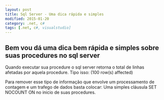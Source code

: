 ```yaml
---
layout: post
title: Sql Server - Uma dica rápida e simples
modified: 2015-01-20
category: .net, c#
tags: [.net, c#, visualstudio]
---
```


## Bem vou dá uma dica bem rápida e simples sobre suas procedures no sql server

Quando executar sua procedure o sql server retorna o total de linhas afetadas por aquela procedure.
Tipo isso:
(100 row(s) affected)


Para remover esse tipo de informação que envolve um processamento de contagem e um trafego de dados basta colocar:
Uma simples cláusula SET NOCOUNT ON no inicio de suas procedures.







